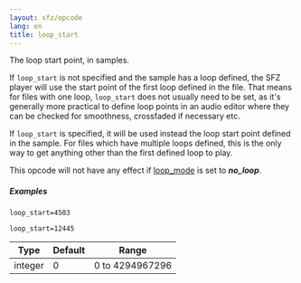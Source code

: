 ```yaml
---
layout: sfz/opcode
lang: en
title: loop_start
---
```

The loop start point, in samples.

If `loop_start` is not specified and the sample has a loop defined, the SFZ player
will use the start point of the first loop defined in the file. That means for
files with one loop, `loop_start` does not usually need to be set, as it's generally
more practical to define loop points in an audio editor where they can be checked
for smoothness, crossfaded if necessary etc.

If `loop_start` is specified, it will be used instead the loop start point defined
in the sample. For files which have multiple loops defined, this is the only way
to get anything other than the first defined loop to play.

This opcode will not have any effect if [loop_mode](loop_mode) is set
to ***no_loop***.

##### Examples

```
loop_start=4503

loop_start=12445
```

| Type    | Default | Range           |
| ---     | ---     | ---             |
| integer | 0       | 0 to 4294967296 |
